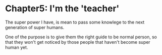 # Chapter5: I'm the 'teacher'

The super power I have, is mean to pass some knowlege to the next generation of super humans.

One of the purpose is to give them the right guide to be normal person, so that they won't get noticed by those people that haven't become super human yet.
